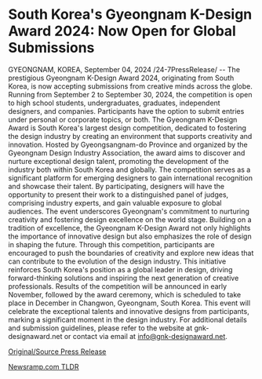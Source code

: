 # South Korea's Gyeongnam K-Design Award 2024: Now Open for Global Submissions

GYEONGNAM, KOREA, September 04, 2024 /24-7PressRelease/ -- The prestigious Gyeongnam K-Design Award 2024, originating from South Korea, is now accepting submissions from creative minds across the globe. Running from September 2 to September 30, 2024, the competition is open to high school students, undergraduates, graduates, independent designers, and companies. Participants have the option to submit entries under personal or corporate topics, or both.  The Gyeongnam K-Design Award is South Korea's largest design competition, dedicated to fostering the design industry by creating an environment that supports creativity and innovation. Hosted by Gyeongsangnam-do Province and organized by the Gyeongnam Design Industry Association, the award aims to discover and nurture exceptional design talent, promoting the development of the industry both within South Korea and globally.  The competition serves as a significant platform for emerging designers to gain international recognition and showcase their talent. By participating, designers will have the opportunity to present their work to a distinguished panel of judges, comprising industry experts, and gain valuable exposure to global audiences. The event underscores Gyeongnam's commitment to nurturing creativity and fostering design excellence on the world stage.  Building on a tradition of excellence, the  Gyeongnam K-Design Award not only highlights the importance of innovative design but also emphasizes the role of design in shaping the future. Through this competition, participants are encouraged to push the boundaries of creativity and explore new ideas that can contribute to the evolution of the design industry. This initiative reinforces South Korea's position as a global leader in design, driving forward-thinking solutions and inspiring the next generation of creative professionals.  Results of the competition will be announced in early November, followed by the award ceremony, which is scheduled to take place in December in Changwon, Gyeongnam, South Korea. This event will celebrate the exceptional talents and innovative designs from participants, marking a significant moment in the design industry.  For additional details and submission guidelines, please refer to the website at gnk-designaward.net or contact via email at info@gnk-designaward.net. 

[Original/Source Press Release](https://www.24-7pressrelease.com/press-release/513969/south-koreas-gyeongnam-k-design-award-2024-now-open-for-global-submissions) 

[Newsramp.com TLDR](https://newsramp.com/None) 